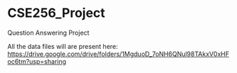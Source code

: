 # CSE256_Project
Question Answering Project

All the data files will are present here: https://drive.google.com/drive/folders/1MgduoD_7oNH6QNul98TAkxV0xHFoc6tm?usp=sharing
